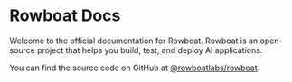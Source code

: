 # Rowboat Docs

Welcome to the official documentation for Rowboat. Rowboat is an open-source project that helps you build, test, and deploy AI applications.

You can find the source code on GitHub at [@rowboatlabs/rowboat](https://github.com/rowboatlabs/rowboat/).
